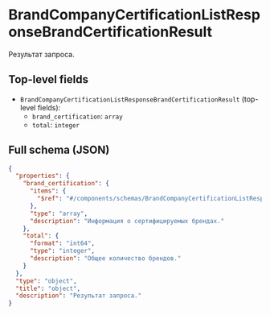 # BrandCompanyCertificationListResponseBrandCertificationResult

Результат запроса.

## Top-level fields
- `BrandCompanyCertificationListResponseBrandCertificationResult` (top-level fields):
  - `brand_certification`: `array`
  - `total`: `integer`

## Full schema (JSON)
```json
{
  "properties": {
    "brand_certification": {
      "items": {
        "$ref": "#/components/schemas/BrandCompanyCertificationListResponseBrandCertification"
      },
      "type": "array",
      "description": "Информация о сертифицируемых брендах."
    },
    "total": {
      "format": "int64",
      "type": "integer",
      "description": "Общее количество брендов."
    }
  },
  "type": "object",
  "title": "object",
  "description": "Результат запроса."
}
```
